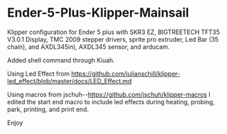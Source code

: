 # Ender-5-Plus-Klipper-Mainsail
Klipper configuration for Ender 5 plus with SKR3 EZ, BIGTREETECH TFT35 V3.0.1 Display, TMC 2009 stepper drivers, sprite pro extruder, Led Bar (35 chain), and AXDL345in), AXDL345 sensor, and arducam.

Added shell command through Kiuah. 

Using Led Effect from https://github.com/julianschill/klipper-led_effect/blob/master/docs/LED_Effect.md

Using macros from jschuh--https://github.com/jschuh/klipper-macros  I edited the start end macro to include led effects during heating, probing, park, printing, and print end.

Enjoy
